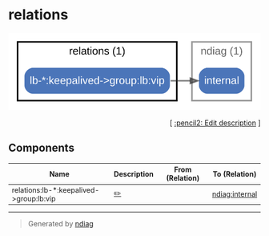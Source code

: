 # relations

![diagram](node-relations.svg)



<p align="right">
  [ <a href="../ndiag.descriptions/_node-relations.md">:pencil2: Edit description</a> ]
<p>

## Components

| Name | Description | From (Relation) | To (Relation) |
| --- | --- | --- | --- |
| relations:lb-*:keepalived->group:lb:vip |  <a href="../ndiag.descriptions/_component-relations_lb-__keepalived-_group_lb_vip.md">:pencil2:</a> |  | [ndiag:internal](node-ndiag.md) |


---

> Generated by [ndiag](https://github.com/k1LoW/ndiag)
